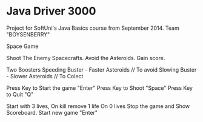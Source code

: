 Java Driver 3000
===========

Project for SoftUni's Java Basics course from September 2014. Team "BOYSENBERRY"

Space Game

Shoot The Enemy Spacecrafts.
Avoid the Asteroids.
Gain score.

Two Boosters
Speeding Buster - Faster Asteroids // To avoid
Slowing Buster - Slower Asteroids // To Colect

Press Key to Start the game "Enter"
Press Key to Shoot "Space"
Press Key to Quit "Q"

Start with 3 lives, On kill remove 1 life
On 0 lives Stop the game and Show Scoreboard.
Start new game "Enter"


